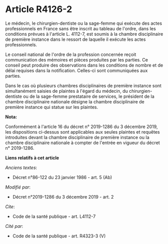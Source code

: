 # Article R4126-2

Le médecin, le chirurgien-dentiste ou la sage-femme qui exécute des actes professionnels en France sans être inscrit au
tableau de l'ordre, dans les conditions prévues à l'article L. 4112-7, est soumis à la chambre disciplinaire de première
instance dans le ressort de laquelle il exécute les actes professionnels. 

Le conseil national de l'ordre de la profession concernée reçoit communication des mémoires et pièces produites par les
parties. Ce conseil peut produire des observations dans les conditions de nombre et de délai requises dans la notification.
Celles-ci sont communiquées aux parties. 

Dans le cas où plusieurs chambres disciplinaires de première instance sont simultanément saisies de plaintes à l'égard du
médecin, du chirurgien-dentiste ou de la sage-femme prestataire de services, le président de la chambre disciplinaire
nationale désigne la chambre disciplinaire de première instance qui statue sur les plaintes.

**Nota:**

Conformément à l'article 16 du décret n° 2019-1286 du 3 décembre 2019, les dispositions ci-dessus sont applicables aux seules
plaintes et requêtes introduites devant la chambre disciplinaire de première instance ou la chambre disciplinaire nationale à
compter de l'entrée en vigueur du décret n° 2019-1286.

**Liens relatifs à cet article**

_Anciens textes_:

  - Décret n°86-122 du 23 janvier 1986 - art. 5 (Ab)

_Modifié par_:

  - Décret n°2019-1286 du 3 décembre 2019 - art. 2

_Cite_:

  - Code de la santé publique - art. L4112-7

_Cité par_:

  - Code de la santé publique - art. R4323-3 (V)
